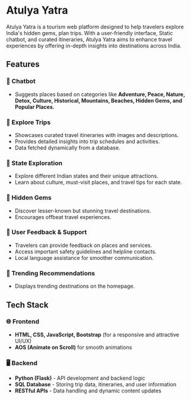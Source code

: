 # Atulya Yatra

Atulya Yatra is a tourism web platform designed to help travelers explore India's hidden gems, plan trips. With a user-friendly interface, Static chatbot, and curated itineraries, Atulya Yatra aims to enhance travel experiences by offering in-depth insights into destinations across India.

## Features

### 🔹 Chatbot
- Suggests places based on categories like **Adventure, Peace, Nature, Detox, Culture, Historical, Mountains, Beaches, Hidden Gems, and Popular Places.**

### 🔹 Explore Trips
- Showcases curated travel itineraries with images and descriptions.
- Provides detailed insights into trip schedules and activities.
- Data fetched dynamically from a database.

### 🔹 State Exploration
- Explore different Indian states and their unique attractions.
- Learn about culture, must-visit places, and travel tips for each state.

### 🔹 Hidden Gems
- Discover lesser-known but stunning travel destinations.
- Encourages offbeat travel experiences.

### 🔹 User Feedback & Support
- Travelers can provide feedback on places and services.
- Access important safety guidelines and helpline contacts.
- Local language assistance for smoother communication.

### 🔹 Trending Recommendations
- Displays trending destinations on the homepage.
  
## Tech Stack

### 🌐 Frontend
- **HTML, CSS, JavaScript, Bootstrap** (for a responsive and attractive UI/UX)
- **AOS (Animate on Scroll)** for smooth animations

### 🖥️ Backend
- **Python (Flask)** - API development and backend logic
- **SQL Database** - Storing trip data, itineraries, and user information
- **RESTful APIs** - Data handling and dynamic content updates


